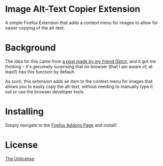 # Image Alt-Text Copier Extension
A simple Firefox Extension that adds a context menu for images to allow for easier copying of the alt-text. 

# Background
The idea for this came from [a post made by my friend Glitch](https://infosec.exchange/@glitchbun@tech.lgbt/109541445335245624), and it got me thinking - it's genuinely surprising that no browser (that I am aware of, at least!) has this function by default.

As such, this extension adds an item to the context menu for images that allows you to easily copy the alt-text, without needing to manually type it out or use the browser developer tools.

# Installing
Simply navigate to the [Firefox Addons Page](https://addons.mozilla.org/en-US/firefox/addon/image-alt-text-copier/) and install!

# License
[The Unlicense](https://unlicense.org/)
